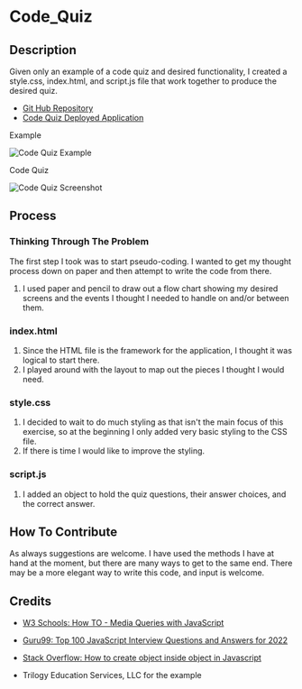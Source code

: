 # Code_Quiz


## Description

Given only an example of a code quiz and desired functionality, I created a style.css, index.html, and script.js file that work together to produce the desired quiz.

- [Git Hub Repository](https://github.com/areitan/Code_Quiz)
- [Code Quiz Deployed Application](****************)


Example

![Code Quiz Example](/assets/images/Original_Wesite_Display.png)

Code Quiz

![Code Quiz Screenshot](/assets/images/******************.png)


## Process

### Thinking Through The Problem

The first step I took was to start pseudo-coding. I wanted to get my thought process down on paper and then attempt to write the code from there.

1. I used paper and pencil to draw out a flow chart showing my desired screens and the events I thought I needed to handle on and/or between them.




### index.html

1. Since the HTML file is the framework for the application, I thought it was logical to start there.
2. I played around with the layout to map out the pieces I thought I would need. 


### style.css

1. I decided to wait to do much styling as that isn't the main focus of this exercise, so at the beginning I only added very basic styling to the CSS file.
2. If there is time I would like to improve the styling.



### script.js

1. I added an object to hold the quiz questions, their answer choices, and the correct answer.



## How To Contribute

As always suggestions are welcome. I have used the methods I have at hand at the moment, but there are many ways to get to the same end. There may be a more elegant way to write this code, and input is welcome.


## Credits

- [W3 Schools: How TO - Media Queries with JavaScript](https://www.w3schools.com/howto/howto_js_media_queries.asp)
- [Guru99: Top 100 JavaScript Interview Questions and Answers for 2022](https://www.guru99.com/javascript-interview-questions-answers.html)
- [Stack Overflow: How to create object inside object in Javascript](https://stackoverflow.com/questions/9190322/how-to-create-object-inside-object-in-javascript)


- Trilogy Education Services, LLC for the example





